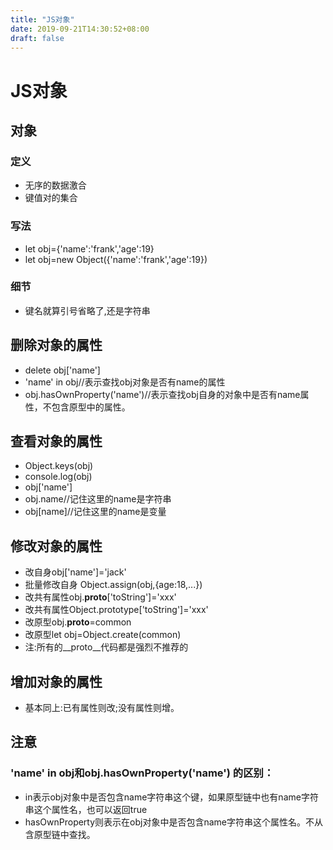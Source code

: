 ```yaml
---
title: "JS对象"
date: 2019-09-21T14:30:52+08:00
draft: false
---
```


# JS对象
## 对象
### 定义
- 无序的数据激合
- 键值对的集合
  
### 写法
- let obj={'name':'frank','age':19}
- let obj=new Object({'name':'frank','age':19})

### 细节
- 键名就算引号省略了,还是字符串

## 删除对象的属性

- delete obj['name']
- 'name' in obj//表示查找obj对象是否有name的属性
- obj.hasOwnProperty('name')//表示查找obj自身的对象中是否有name属性，不包含原型中的属性。

## 查看对象的属性

- Object.keys(obj)
- console.log(obj)
- obj['name']
- obj.name//记住这里的name是字符串
- obj[name]//记住这里的name是变量


## 修改对象的属性
- 改自身obj['name']='jack'
- 批量修改自身 Object.assign(obj,{age:18,...})
- 改共有属性obj.__proto__['toString']='xxx'
- 改共有属性Object.prototype['toString']='xxx'
- 改原型obj.__proto__=common
- 改原型let obj=Object.create(common)
- 注:所有的__proto__代码都是强烈不推荐的
  
## 增加对象的属性
- 基本同上:已有属性则改;没有属性则增。

## 注意
### 'name' in obj和obj.hasOwnProperty('name') 的区别：
- in表示obj对象中是否包含name字符串这个键，如果原型链中也有name字符串这个属性名，也可以返回true
- hasOwnProperty则表示在obj对象中是否包含name字符串这个属性名。不从含原型链中查找。
  
  



